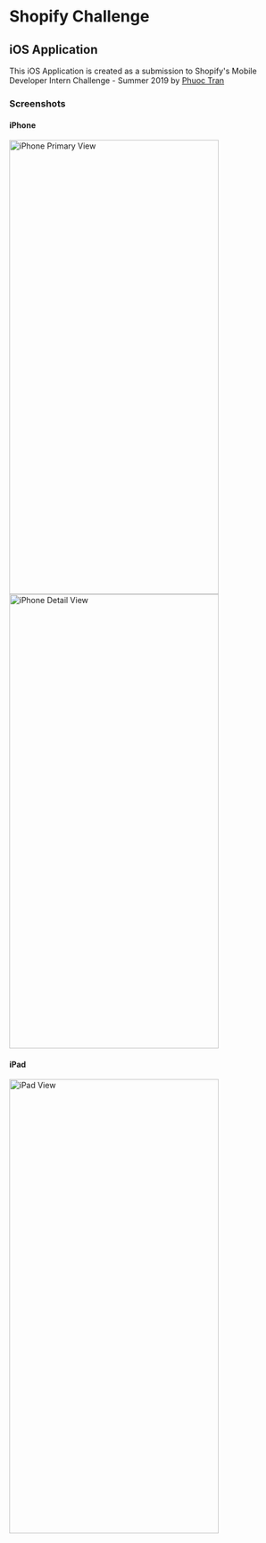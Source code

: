 # Shopify Challenge
## iOS Application

This iOS Application is created as a submission to Shopify's Mobile Developer Intern Challenge - Summer 2019 by [Phuoc Tran](https://linkedin.com/in/phuocthaitran)

### Screenshots

#### iPhone

<img src="https://raw.githubusercontent.com/phuocpeter19/ShopifyChallenge/master/Screenshots/iPhonePrimaryView.png" width="375" height="812" alt="iPhone Primary View" />

<img src="https://raw.githubusercontent.com/phuocpeter19/ShopifyChallenge/master/Screenshots/iPhoneDetailView.png" width="375" height="812" alt="iPhone Detail View" />

#### iPad

<img src="https://raw.githubusercontent.com/phuocpeter19/ShopifyChallenge/master/Screenshots/iPad.png" width="375" height="812" alt="iPad View" />
